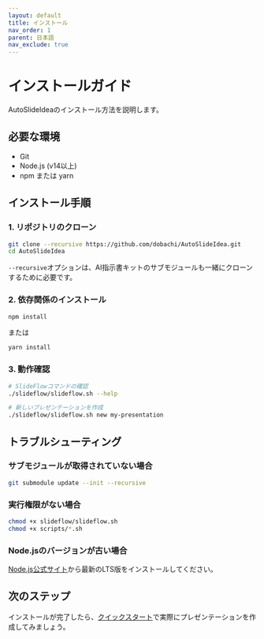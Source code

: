 ```yaml
---
layout: default
title: インストール
nav_order: 1
parent: 日本語
nav_exclude: true
---
```


# インストールガイド

AutoSlideIdeaのインストール方法を説明します。

## 必要な環境

- Git
- Node.js (v14以上)
- npm または yarn

## インストール手順

### 1. リポジトリのクローン

```bash
git clone --recursive https://github.com/dobachi/AutoSlideIdea.git
cd AutoSlideIdea
```

`--recursive`オプションは、AI指示書キットのサブモジュールも一緒にクローンするために必要です。

### 2. 依存関係のインストール

```bash
npm install
```

または

```bash
yarn install
```

### 3. 動作確認

```bash
# SlideFlowコマンドの確認
./slideflow/slideflow.sh --help

# 新しいプレゼンテーションを作成
./slideflow/slideflow.sh new my-presentation
```

## トラブルシューティング

### サブモジュールが取得されていない場合

```bash
git submodule update --init --recursive
```

### 実行権限がない場合

```bash
chmod +x slideflow/slideflow.sh
chmod +x scripts/*.sh
```

### Node.jsのバージョンが古い場合

[Node.js公式サイト](https://nodejs.org/)から最新のLTS版をインストールしてください。

## 次のステップ

インストールが完了したら、[クイックスタート](../quickstart/)で実際にプレゼンテーションを作成してみましょう。